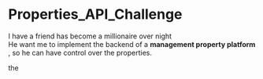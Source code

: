 # Properties_API_Challenge
<p> 
I have a friend has become a millionaire over night <br/>
  He want me to implement the backend of a <b> management property platform </b>, so he can have control over the properties.
</p>
the

